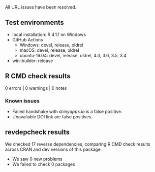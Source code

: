 All URL issues have been resolved.

## Test environments

* local installation: R 4.1.1 on Windows
* GitHub Actions
    - Windows:        devel, release, oldrel
    - macOS:          devel, release, oldrel
    - ubuntu-16.04:   devel, release, oldrel, 4.0, 3.6, 3.5, 3.4
* win-builder:        release


## R CMD check results

0 errors | 0 warnings | 0 notes


### Known issues

- Failed handshake with *shinyapps.io* is a false positive.
- Unavailable DOI link are false positives.


## revdepcheck results

We checked 17 reverse dependencies, comparing R CMD check results across CRAN and dev versions of this package.

 * We saw 0 new problems
 * We failed to check 0 packages
